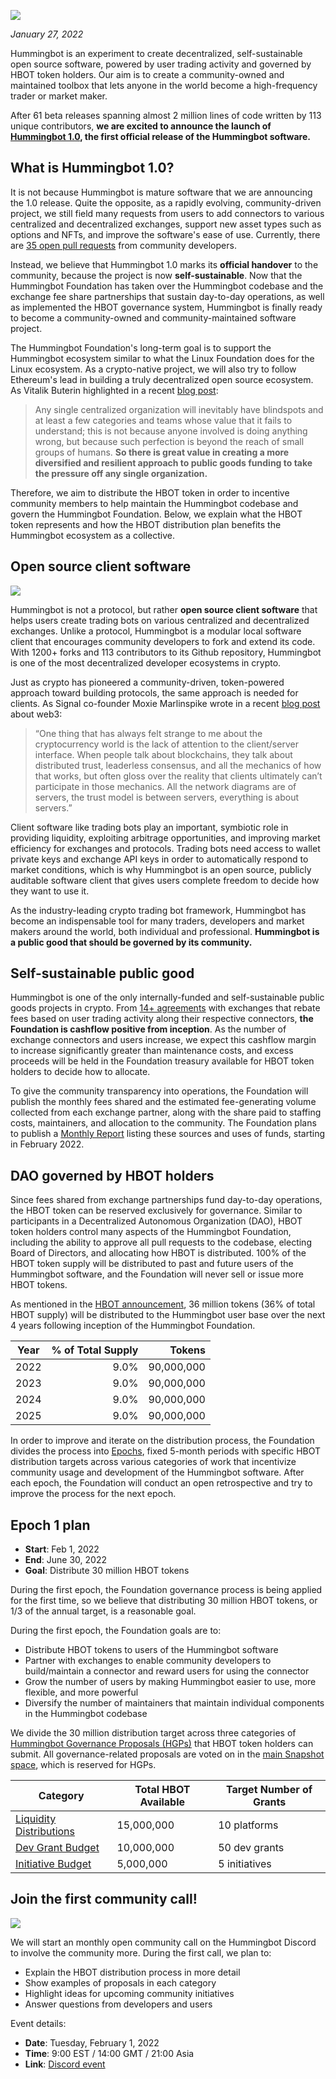 ![](/assets/img/hummingbot-1-0.jpg)

*January 27, 2022*

Hummingbot is an experiment to create decentralized, self-sustainable open source software, powered by user trading activity and governed by HBOT token holders. Our aim is to create a community-owned and maintained toolbox that lets anyone in the world become a high-frequency trader or market maker.

After 61 beta releases spanning almost 2 million lines of code written by 113 unique contributors, **we are excited to announce the launch of [Hummingbot 1.0](/release-notes/1.0.0/), the first official release of the Hummingbot software.**

## What is Hummingbot 1.0?

It is not because Hummingbot is mature software that we are announcing the 1.0 release. Quite the opposite, as a rapidly evolving, community-driven project, we still field many requests from users to add connectors to various centralized and decentralized exchanges, support new asset types such as options and NFTs, and improve the software's ease of use. Currently, there are [35 open pull requests](https://github.com/hummingbot/hummingbot/pulls) from community developers.

Instead, we believe that Hummingbot 1.0 marks its **official handover** to the community, because the project is now **self-sustainable**. Now that the Hummingbot Foundation has taken over the Hummingbot codebase and the exchange fee share partnerships that sustain day-to-day operations, as well as implemented the HBOT governance system, Hummingbot is finally ready to become a community-owned and community-maintained software project.

The Hummingbot Foundation's long-term goal is to support the Hummingbot ecosystem similar to what the Linux Foundation does for the Linux ecosystem. As a crypto-native project, we will also try to follow Ethereum's lead in building a truly decentralized open source ecosystem. As Vitalik Buterin highlighted in a recent [blog post](https://vitalik.ca/general/2021/03/23/legitimacy.html):

> Any single centralized organization will inevitably have blindspots and at least a few categories and teams whose value that it fails to understand; this is not because anyone involved is doing anything wrong, but because such perfection is beyond the reach of small groups of humans. **So there is great value in creating a more diversified and resilient approach to public goods funding to take the pressure off any single organization.**

Therefore, we aim to distribute the HBOT token in order to incentive community members to help maintain the Hummingbot codebase and govern the Hummingbot Foundation. Below, we explain what the HBOT token represents and how the HBOT distribution plan benefits the Hummingbot ecosystem as a collective.

## Open source client software

![](/assets/img/hummingbot-1-connectors.png)

Hummingbot is not a protocol, but rather **open source client software** that helps users create trading bots on various centralized and decentralized exchanges. Unlike a protocol, Hummingbot is a modular local software client that encourages community developers to fork and extend its code. With 1200+ forks and 113 contributors to its Github repository, Hummingbot is one of the most decentralized developer ecosystems in crypto.

Just as crypto has pioneered a community-driven, token-powered approach toward building protocols, the same approach is needed for clients. As Signal co-founder Moxie Marlinspike wrote in a recent [blog post](https://moxie.org/2022/01/07/web3-first-impressions.html) about web3:

> “One thing that has always felt strange to me about the cryptocurrency world is the lack of attention to the client/server interface. When people talk about blockchains, they talk about distributed trust, leaderless consensus, and all the mechanics of how that works, but often gloss over the reality that clients ultimately can’t participate in those mechanics. All the network diagrams are of servers, the trust model is between servers, everything is about servers.”

Client software like trading bots play an important, symbiotic role in providing liquidity, exploiting arbitrage opportunities, and improving market efficiency for exchanges and protocols. Trading bots need access to wallet private keys and exchange API keys in order to automatically respond to market conditions, which is why Hummingbot is an open source, publicly auditable software client that gives users complete freedom to decide how they want to use it.

As the industry-leading crypto trading bot framework, Hummingbot has become an indispensable tool for many traders, developers and market makers around the world, both individual and professional. **Hummingbot is a public good that should be governed by its community.**

## Self-sustainable public good

Hummingbot is one of the only internally-funded and self-sustainable public goods projects in crypto. From [14+ agreements](/maintenance/agreements) with exchanges that rebate fees based on user trading activity along their respective connectors, **the Foundation is cashflow positive from inception**. As the number of exchange connectors and users increase, we expect this cashflow margin to increase significantly greater than maintenance costs, and excess proceeds will be held in the Foundation treasury available for HBOT token holders to decide how to allocate.

To give the community transparency into operations, the Foundation will publish the monthly fees shared and the estimated fee-generating volume collected from each exchange partner, along with the share paid to staffing costs, maintainers, and allocation to the community. The Foundation plans to publish a [Monthly Report](/maintenance/reports/) listing these sources and uses of funds, starting in February 2022.

## DAO governed by HBOT holders

Since fees shared from exchange partnerships fund day-to-day operations, the HBOT token can be reserved exclusively for governance. Similar to participants in a Decentralized Autonomous Organization (DAO), HBOT token holders control many aspects of the Hummingbot Foundation, including the ability to approve all pull requests to the codebase, electing Board of Directors, and allocating how HBOT is distributed. 100% of the HBOT token supply will be distributed to past and future users of the Hummingbot software, and the Foundation will never sell or issue more HBOT tokens.

As mentioned in the [HBOT announcement](/news/hbot), 36 million tokens (36% of total HBOT supply) will be distributed to the Hummingbot user base over the next 4 years following inception of the Hummingbot Foundation.

| Year  | % of Total Supply | Tokens |
|-------|-------:|-----------------:|
| 2022  |   9.0% |     90,000,000   |
| 2023  |   9.0% |     90,000,000   |
| 2024  |   9.0% |     90,000,000   |
| 2025  |   9.0% |     90,000,000   |

In order to improve and iterate on the distribution process, the Foundation divides the process into [Epochs](/governance/epochs), fixed 5-month periods with specific HBOT distribution targets across various categories of work that incentivize community usage and development of the Hummingbot software. After each epoch, the Foundation will conduct an open retrospective and try to improve the process for the next epoch.

## Epoch 1 plan

- **Start**: Feb 1, 2022
- **End**: June 30, 2022
- **Goal**: Distribute 30 million HBOT tokens

During the first epoch, the Foundation governance process is being applied for the first time, so we believe that distributing 30 million HBOT tokens, or 1/3 of the annual target, is a reasonable goal.

During the first epoch, the Foundation goals are to:

* Distribute HBOT tokens to users of the Hummingbot software
* Partner with exchanges to enable community developers to build/maintain a connector and reward users for using the connector
* Grow the number of users by making Hummingbot easier to use, more flexible, and more powerful
* Diversify the number of maintainers that maintain individual components in the Hummingbot codebase

We divide the 30 million distribution target across three categories of [Hummingbot Governance Proposals (HGPs)](/governance/proposals/hgp) that HBOT token holders can submit. All governance-related proposals are voted on in the [main Snapshot space](https://snapshot.org/#/hbot.eth), which is reserved for HGPs.

| Category                                                                      | Total HBOT Available      | Target Number of Grants |
| ------------------------------------------------------------------------------| ------------------------- | ----------------------- |
| [Liquidity Distributions](/governance/proposals/hgp/#liquidity-distributions-ld) | 15,000,000                | 10 platforms             |
| [Dev Grant Budget](/governance/proposals/hgp/#dev-grant-budget-dg)               | 10,000,000                | 50 dev grants           |
| [Initiative Budget](/governance/proposals/hgp/#initiative-budget-ib)     | 5,000,000                 | 5 initiatives           |

## Join the first community call!

![](/assets/img/hummingbot-1-discord.png)

We will start an monthly open community call on the Hummingbot Discord to involve the community more. During the first call, we plan to:

* Explain the HBOT distribution process in more detail
* Show examples of proposals in each category
* Highlight ideas for upcoming community initiatives
* Answer questions from developers and users

Event details:

* **Date**: Tuesday, February 1, 2022
* **Time**: 9:00 EST / 14:00 GMT / 21:00 Asia
* **Link**: [Discord event](https://discord.com/events/530578568154054663/935232760526823424)
